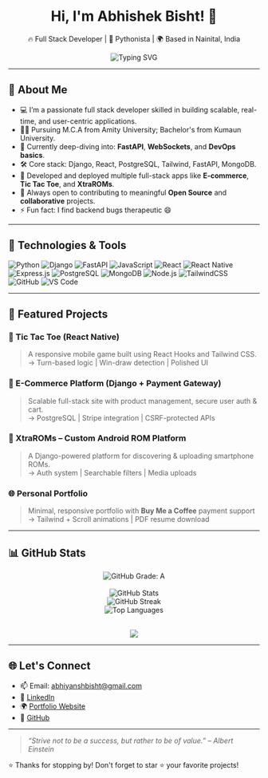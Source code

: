 <h1 align="center">Hi, I'm Abhishek Bisht! 👋</h1>

<p align="center">
  🔥 Full Stack Developer | 🐍 Pythonista | 🌍 Based in Nainital, India  
</p>

<p align="center">
  <img src="https://readme-typing-svg.herokuapp.com?font=Fira+Code&weight=600&size=22&duration=3000&pause=1000&color=FACC15&vCenter=true&center=true&width=500&lines=Full+Stack+Developer;Open+Source+Contributor;Django+%7C+React+%7C+FastAPI+%7C+PostgreSQL" alt="Typing SVG" />
</p>

---

## 🧠 About Me

- 💻 I’m a passionate full stack developer skilled in building scalable, real-time, and user-centric applications.
- 🧑‍🎓 Pursuing M.C.A from Amity University; Bachelor's from Kumaun University.
- 🌱 Currently deep-diving into: **FastAPI**, **WebSockets**, and **DevOps basics**.
- 🛠️ Core stack: Django, React, PostgreSQL, Tailwind, FastAPI, MongoDB.
- 🚀 Developed and deployed multiple full-stack apps like **E-commerce**, **Tic Tac Toe**, and **XtraROMs**.
- 🤝 Always open to contributing to meaningful **Open Source** and **collaborative** projects.
- ⚡ Fun fact: I find backend bugs therapeutic 😄

---

## 🔧 Technologies & Tools

![Python](https://img.shields.io/badge/Python-3776AB?style=for-the-badge&logo=python&logoColor=white)
![Django](https://img.shields.io/badge/Django-092E20?style=for-the-badge&logo=django&logoColor=white)
![FastAPI](https://img.shields.io/badge/FastAPI-009688?style=for-the-badge&logo=fastapi&logoColor=white)
![JavaScript](https://img.shields.io/badge/JavaScript-F7DF1E?style=for-the-badge&logo=javascript&logoColor=black)
![React](https://img.shields.io/badge/React-20232A?style=for-the-badge&logo=react&logoColor=61DAFB)
![React Native](https://img.shields.io/badge/React_Native-20232A?style=for-the-badge&logo=react&logoColor=61DAFB)
![Express.js](https://img.shields.io/badge/Express.js-000000?style=for-the-badge&logo=express&logoColor=white)
![PostgreSQL](https://img.shields.io/badge/PostgreSQL-316192?style=for-the-badge&logo=postgresql&logoColor=white)
![MongoDB](https://img.shields.io/badge/MongoDB-4EA94B?style=for-the-badge&logo=mongodb&logoColor=white)
![Node.js](https://img.shields.io/badge/Node.js-339933?style=for-the-badge&logo=nodedotjs&logoColor=white)
![TailwindCSS](https://img.shields.io/badge/Tailwind_CSS-06B6D4?style=for-the-badge&logo=tailwind-css&logoColor=white)
![GitHub](https://img.shields.io/badge/GitHub-181717?style=for-the-badge&logo=github&logoColor=white)
![VS Code](https://img.shields.io/badge/VS_Code-007ACC?style=for-the-badge&logo=visual-studio-code&logoColor=white)

---

## 🚀 Featured Projects

### 📱 Tic Tac Toe (React Native)
> A responsive mobile game built using React Hooks and Tailwind CSS.  
→ Turn-based logic | Win-draw detection | Polished UI

### 🛒 E-Commerce Platform (Django + Payment Gateway)
> Scalable full-stack site with product management, secure user auth & cart.  
→ PostgreSQL | Stripe integration | CSRF-protected APIs

### 📂 XtraROMs – Custom Android ROM Platform
> A Django-powered platform for discovering & uploading smartphone ROMs.  
→ Auth system | Searchable filters | Media uploads

### 🌐 Personal Portfolio
> Minimal, responsive portfolio with **Buy Me a Coffee** payment support  
→ Tailwind + Scroll animations | PDF resume download

---

## 📊 GitHub Stats

<p align="center">
  <!-- 🏆 Custom A Grade Badge -->
  <img src="https://img.shields.io/badge/GitHub%20Grade-A-blueviolet?style=for-the-badge&logo=github" alt="GitHub Grade: A" />
  <br /><br />

  <!-- 📈 GitHub Stats -->
  <img src="https://github-readme-stats.vercel.app/api?username=abhishekbisht0203&show_icons=true&theme=tokyonight&include_all_commits=true&count_private=true" alt="GitHub Stats" />
  <br />

  <!-- 🔥 Streak Stats -->
  <img src="https://github-readme-streak-stats.herokuapp.com?user=abhishekbisht0203&theme=tokyonight&date_format=M%20j%5B%2C%20Y%5D" alt="GitHub Streak" />
  <br />

  <!-- 🌐 Most Used Languages (hide C++, etc.) -->
  <img src="https://github-readme-stats.vercel.app/api/top-langs/?username=abhishekbisht0203&layout=compact&theme=tokyonight&langs_count=8&hide=c,cpp,cython,powershell" alt="Top Languages" />
  <br /><br />

  <!-- 🏆 Trophies -->
<p align="center">
  <img src="https://github-profile-trophy.vercel.app/?username=abhishekbisht0203&theme=tokyonight&no-frame=true&row=2&column=6&title=Stars,Commits,PullRequest,Repositories,MultiLanguage,Reviews" />
</p>

---

## 🌐 Let's Connect

- 📫 Email: [abhiyanshbisht@gmail.com](mailto:abhiyanshbisht@gmail.com)  
- 💼 [LinkedIn](https://www.linkedin.com/in/abhishek-bisht-876541308/)  
- 🌍 [Portfolio Website](https://abhishekbisht0203.github.io)  
- 🔗 [GitHub](https://github.com/abhishekbisht0203)

---

> _“Strive not to be a success, but rather to be of value.” – Albert Einstein_

⭐️ Thanks for stopping by! Don't forget to star ⭐️ your favorite projects!
